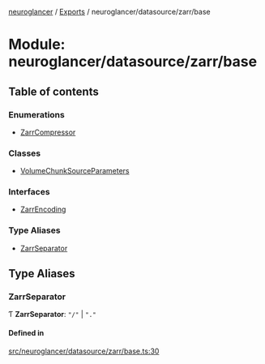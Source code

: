 [neuroglancer](../README.md) / [Exports](../modules.md) / neuroglancer/datasource/zarr/base

# Module: neuroglancer/datasource/zarr/base

## Table of contents

### Enumerations

- [ZarrCompressor](../enums/neuroglancer_datasource_zarr_base.ZarrCompressor.md)

### Classes

- [VolumeChunkSourceParameters](../classes/neuroglancer_datasource_zarr_base.VolumeChunkSourceParameters.md)

### Interfaces

- [ZarrEncoding](../interfaces/neuroglancer_datasource_zarr_base.ZarrEncoding.md)

### Type Aliases

- [ZarrSeparator](neuroglancer_datasource_zarr_base.md#zarrseparator)

## Type Aliases

### ZarrSeparator

Ƭ **ZarrSeparator**: ``"/"`` \| ``"."``

#### Defined in

[src/neuroglancer/datasource/zarr/base.ts:30](https://github.com/ActiveBrainAtlas2/neuroglancer/blob/034b457d/src/neuroglancer/datasource/zarr/base.ts#L30)
